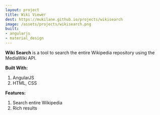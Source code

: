 ```yaml
---
layout: project
title: Wiki Viewer
dest: https://mukilane.github.io/projects/wikisearch
image: /assets/projects/wikisearch.png
built:
- angularjs
- material_design
---
```


**Wiki Search** is a tool to search the entire Wikipedia repository using the MediaWiki API. 

**Built With:**

1. AngularJS
2. HTML, CSS

**Features:**

1. Search entire Wikipedia
2. Rich results

